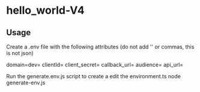 # hello_world-V4

## Usage
Create a .env file with the following attributes (do not add '' or commas, this is not json)

domain=dev=
clientId=
client_secret=
callback_url=
audience=
api_url=

Run the generate.env.js script to create a edit the environment.ts
node generate-env.js